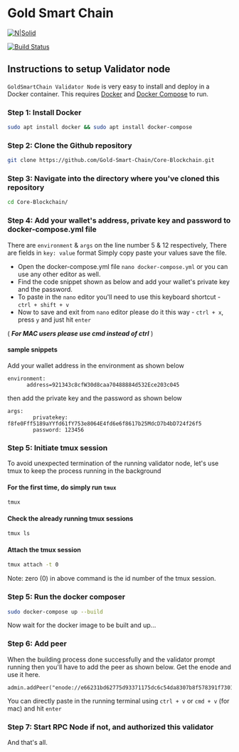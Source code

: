 # Gold Smart Chain

[![N|Solid](https://faucet.goldsmartchain.com/assets/img/GoldSmartChainFavicon.png)](https://goldsmartchain.com)



[![Build Status](https://travis-ci.org/joemccann/dillinger.svg?branch=master)](https://goldsmartchain.com)

## Instructions to setup Validator node

`GoldSmartChain Validator Node` is very easy to install and deploy in a Docker container. This requires [Docker](https://docs.docker.com/engine/install/) and [Docker Compose](https://docs.docker.com/compose/install/) to run. 

### Step 1: Install Docker
```sh
sudo apt install docker && sudo apt install docker-compose
```

### Step 2: Clone the Github repository

```sh
git clone https://github.com/Gold-Smart-Chain/Core-Blockchain.git
```

### Step 3: Navigate into the directory where you've cloned this repository

```sh
cd Core-Blockchain/
```

### Step 4: Add your wallet's address, private key and password to docker-compose.yml file
There are `environment` & `args` on the line number 5 & 12 respectively, There are fields in `key: value` format
Simply copy paste your values save the file. 

- Open the docker-compose.yml file `nano docker-compose.yml` or you can use any other editor as well.
- Find the code snippet shown as below and add your wallet's private key and the password. 
- To paste in the `nano` editor you'll need to use this keyboard shortcut - `ctrl + shift + v`
- Now to save and exit from `nano` editor please do it this way - `ctrl + x`, press `y` and just hit `enter`

( ***For MAC users please use cmd instead of ctrl*** )

#### sample snippets
Add your wallet address in the environment as shown below
```
environment:
      address=921343c8cfW30d8caa70488884d532Ece203c045
```

then add the private key and the password as shown below
```
args:
        privatekey: f8fe0Fff5189aYYfd61fY753e8064E4fd6e6f8617b25MdcD7b4bD724f26f5
        password: 123456
```

### Step 5: Initiate tmux session
To avoid unexpected termination of the running validator node, let's use tmux to keep the process running in the background

#### For the first time, do simply run `tmux`
```sh
tmux
```

#### Check the already running tmux sessions
```sh
tmux ls
```

#### Attach the tmux session
```sh
tmux attach -t 0
```
Note: zero (0) in above command is the id number of the tmux session.

### Step 5: Run the docker composer

```sh
sudo docker-compose up --build
```
Now wait for the docker image to be built and up...

### Step 6: Add peer
When the building process done successfully and the validator prompt running then you'll have to add the peer
as shown below. Get the enode and use it here.

```
admin.addPeer("enode://e66231bd62775d93371175dc6c54da8307b8f578391f730111823ed25dfff1223d7df6cd6b5e78a48e059d3c7f26a175749211d113822abb813ec44e8a161467@167.99.239.227:32668")
```

You can directly paste in the running terminal using `ctrl + v` or `cmd + v` (for mac) and hit `enter`

### Step 7: Start RPC Node if not, and authorized this validator

And that's all.
